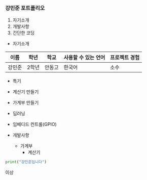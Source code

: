 ### 강민준 포트폴리오

1. 자기소개
2. 개발사항
3. 간단한 코딩

* 자기소개

이름 | 학년 | 학교 | 사용할 수 있는 언어 | 프로젝트 경험
---|---|---|---|---
강민준 | 2학년 | 안동고 | 한국어 | 소수

* 특기

* 계산기 만들기
* 가계부 만들기
* 딥러닝
* 임베디드 컨트롤(GPIO)

* 개발사항
  * 가계부
    * 계산기

```python
print("강민준입니다")
```

이상